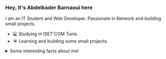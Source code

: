 ### Hey, It's Abdelkader Barnaoui here
I am an IT Student and Web Developer. Passionate in Network and building small projects.

- 💻 Studying in ISET'COM Tunis.
- ☀️ Learning and building some small projects.

<details>
  <summary>Some interesting facts about me!</summary>
  <br>

  - In mean time, I love photography, you can check my pictures on **[My Instagram](https://www.instagram.com/abdelkader.barnaoui/)**.

  - While Coding, Listening Music and developing useful code. ⭐️

</details>

